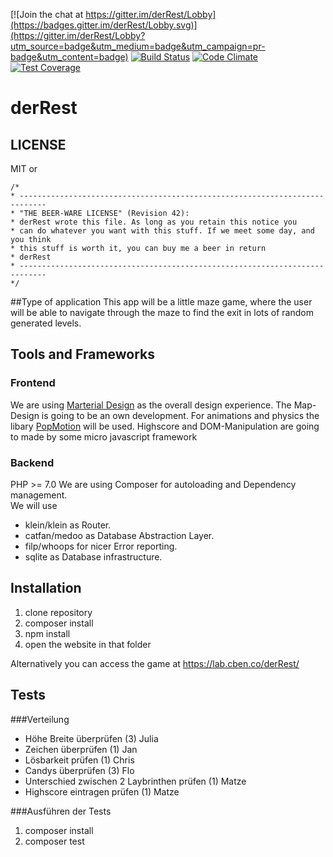 [![Join the chat at https://gitter.im/derRest/Lobby](https://badges.gitter.im/derRest/Lobby.svg)](https://gitter.im/derRest/Lobby?utm_source=badge&utm_medium=badge&utm_campaign=pr-badge&utm_content=badge)
[![Build Status](https://travis-ci.org/derRest/derRest.svg?branch=master)](https://travis-ci.org/derRest/derRest)
[![Code Climate](https://codeclimate.com/github/derRest/derRest/badges/gpa.svg)](https://codeclimate.com/github/derRest/derRest)
[![Test Coverage](https://codeclimate.com/github/derRest/derRest/badges/coverage.svg)](https://codeclimate.com/github/derRest/derRest/coverage)
# derRest
## LICENSE
MIT or
````
/*
* ----------------------------------------------------------------------------
* "THE BEER-WARE LICENSE" (Revision 42):
* derRest wrote this file. As long as you retain this notice you
* can do whatever you want with this stuff. If we meet some day, and you think
* this stuff is worth it, you can buy me a beer in return
* derRest
* ----------------------------------------------------------------------------
*/
````
##Type of application
This app will be a little maze game, where the user will be able to navigate through the maze to find the exit in lots of random generated levels.


## Tools and Frameworks

### Frontend

We are using <a href="http://materializecss.com"/>Marterial Design</a> as the overall design experience.
The Map-Design is going to be an own development.
For animations and physics the libary <a href="https://popmotion.io">PopMotion</a> will be used.
Highscore and DOM-Manipulation are going to made by some micro javascript framework

### Backend

PHP >= 7.0
We are using Composer for autoloading and Dependency management.  
We will use 
 - klein/klein as Router.  
 - catfan/medoo as Database Abstraction Layer.  
 - filp/whoops for nicer Error reporting.
 - sqlite as Database infrastructure.  

## Installation

1. clone repository
2. composer install
3. npm install
3. open the website in that folder

Alternatively you can access the game at https://lab.cben.co/derRest/


## Tests
###Verteilung

 - Höhe Breite überprüfen (3) Julia
 - Zeichen überprüfen (1) Jan
 - Lösbarkeit prüfen (1) Chris
 - Candys überprüfen (3) Flo
 - Unterschied zwischen 2 Laybrinthen prüfen (1) Matze
 - Highscore eintragen prüfen (1) Matze
 
###Ausführen der Tests
 1. composer install
 2. composer test